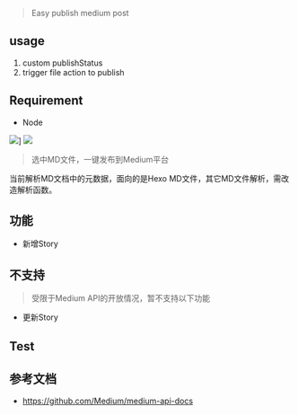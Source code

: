 > Easy publish medium post

## usage
1. custom publishStatus
2. trigger file action to publish


## Requirement

- Node


![](https://img.shields.io/badge/version-v1.4-green?style=for-the-badge)]
[![](https://img.shields.io/badge/download-click-blue?style=for-the-badge)](./Medium%20Tools.alfredworkflow)



<!-- more -->
> 选中MD文件，一键发布到Medium平台

当前解析MD文档中的元数据，面向的是Hexo MD文件，其它MD文件解析，需改造解析函数。

## 功能
- 新增Story

## 不支持
> 受限于Medium API的开放情况，暂不支持以下功能

- 更新Story

## Test


## 参考文档
- https://github.com/Medium/medium-api-docs
